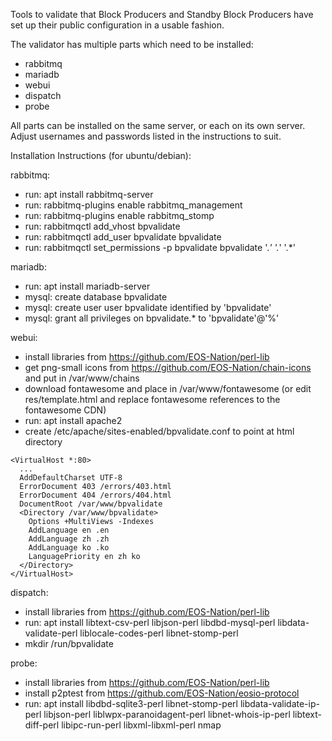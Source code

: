 Tools to validate that Block Producers and Standby Block Producers have set up their public configuration in a usable fashion.

The validator has multiple parts which need to be installed:
- rabbitmq
- mariadb
- webui
- dispatch
- probe

All parts can be installed on the same server, or each on its own server. Adjust usernames and passwords listed in the instructions to suit.

Installation Instructions (for ubuntu/debian):

rabbitmq:
- run: apt install rabbitmq-server
- run: rabbitmq-plugins enable rabbitmq_management
- run: rabbitmq-plugins enable rabbitmq_stomp
- run: rabbitmqctl add_vhost bpvalidate
- run: rabbitmqctl add_user bpvalidate bpvalidate
- run: rabbitmqctl set_permissions -p bpvalidate bpvalidate '.*' '.*' '.*'

mariadb:
- run: apt install mariadb-server
- mysql: create database bpvalidate
- mysql: create user user bpvalidate identified by 'bpvalidate'
- mysql: grant all privileges on bpvalidate.* to 'bpvalidate'@'%'

webui:
- install libraries from https://github.com/EOS-Nation/perl-lib
- get png-small icons from https://github.com/EOS-Nation/chain-icons and put in /var/www/chains
- download fontawesome and place in /var/www/fontawesome (or edit res/template.html and replace fontawesome references to the fontawesome CDN)
- run: apt install apache2
- create /etc/apache/sites-enabled/bpvalidate.conf to point at html directory
```
<VirtualHost *:80>
  ...
  AddDefaultCharset UTF-8
  ErrorDocument 403 /errors/403.html
  ErrorDocument 404 /errors/404.html
  DocumentRoot /var/www/bpvalidate
  <Directory /var/www/bpvalidate>
    Options +MultiViews -Indexes
    AddLanguage en .en
    AddLanguage zh .zh
    AddLanguage ko .ko
    LanguagePriority en zh ko
  </Directory>
</VirtualHost>
```

dispatch:
- install libraries from https://github.com/EOS-Nation/perl-lib
- run: apt install libtext-csv-perl libjson-perl libdbd-mysql-perl libdata-validate-perl liblocale-codes-perl libnet-stomp-perl
- mkdir /run/bpvalidate

probe:
- install libraries from https://github.com/EOS-Nation/perl-lib
- install p2ptest from https://github.com/EOS-Nation/eosio-protocol
- run: apt install libdbd-sqlite3-perl libnet-stomp-perl libdata-validate-ip-perl libjson-perl liblwpx-paranoidagent-perl libnet-whois-ip-perl libtext-diff-perl libipc-run-perl libxml-libxml-perl nmap
